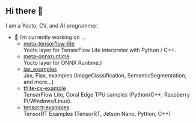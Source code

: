 ## Hi there 👋

I am a Yocto, CV, and AI programmer.

- 🔭 I’m currently working on ...
  - [meta-tensorflow-lite](https://github.com/NobuoTsukamoto/meta-tensorflow-lite)  
    Yocto layer for TensorFlow Lite interpreter with Python / C++.
  - [meta-onnxruntime](https://github.com/NobuoTsukamoto/meta-onnxruntime)  
    Yocto layer for ONNX Runtime.)
  - [jax_examples](https://github.com/NobuoTsukamoto/jax_examples)  
    Jax, Flax, examples (ImageClassification, SemanticSegmentation, and more...)
  - [tflite-cv-example](https://github.com/NobuoTsukamoto/tflite-cv-example)  
    TensorFlow Lite, Coral Edge TPU samples (Python/C++, Raspberry Pi/Windows/Linux).
  - [tensorrt-examples](https://github.com/NobuoTsukamoto/tensorrt-examples)  
    TensorRT Examples (TensorRT, Jetson Nano, Python, C++)
  
<!--
**NobuoTsukamoto/NobuoTsukamoto** is a ✨ _special_ ✨ repository because its `README.md` (this file) appears on your GitHub profile.

Here are some ideas to get you started:

- 🔭 I’m currently working on ...
- 🌱 I’m currently learning ...
- 👯 I’m looking to collaborate on ...
- 🤔 I’m looking for help with ...
- 💬 Ask me about ...
- 📫 How to reach me: ...
- 😄 Pronouns: ...
- ⚡ Fun fact: ...
-->
